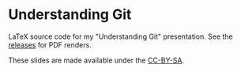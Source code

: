# Understanding Git
LaTeX source code for my "Understanding Git" presentation. See the [releases](https://github.com/jmbtutor/understanding-git-slides/releases) for PDF renders.

These slides are made available under the [CC-BY-SA](https://creativecommons.org/licenses/by-sa/4.0/legalcode).
